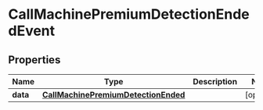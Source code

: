 

# CallMachinePremiumDetectionEndedEvent

## Properties

Name | Type | Description | Notes
------------ | ------------- | ------------- | -------------
**data** | [**CallMachinePremiumDetectionEnded**](CallMachinePremiumDetectionEnded.md) |  |  [optional]



